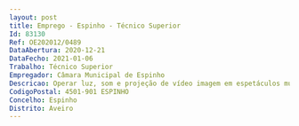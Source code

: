 ```yaml
--- 
layout: post
title: Emprego - Espinho - Técnico Superior
Id: 83130
Ref: OE202012/0489
DataAbertura: 2020-12-21
DataFecho: 2021-01-06
Trabalho: Técnico Superior
Empregador: Câmara Municipal de Espinho
Descricao: Operar luz, som e projeção de vídeo imagem em espetáculos musicais  Operar luz, som e projeção de vídeo imagem em espetáculos de dança  Operar luz, som e projeção de vídeo imagem em teatro  Operar luz, som e projeção de vídeo imagem em congressos  Assegurar a qualidade acústica da Sala António Gaio  Assegurar o funcionamento do sistema de som da Sala António Gaio  Assegurar a projeção de luz fazendo testes regulares aos projetores de luz  Manutenção de cabos de luz, som e vídeo  Operar projeção de cinema  Manutenção do projetor Barco  Assegurar a qualidade acústica do Planetário  Captação de som para dobragens de sessões do Planetário  Mistura de som das sessões de Planetário que foram alvo de dobragem  Design de Som para sessões de Planetário  Design de Som para EspinhoTV  Design de Som para Sala António Gaio 
CodigoPostal: 4501-901 ESPINHO
Concelho: Espinho
Distrito: Aveiro
--- 
```

